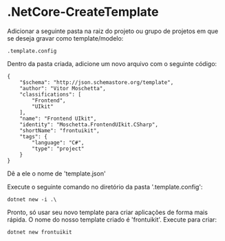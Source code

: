 # .NetCore-CreateTemplate

Adicionar a seguinte pasta na raiz do projeto ou grupo de projetos em que se deseja gravar como template/modelo:
```
.template.config
```

Dentro da pasta criada, adicione um novo arquivo com o seguinte código:
```
{
    "$schema": "http://json.schemastore.org/template",
    "author": "Vitor Moschetta",
    "classifications": [
        "Frontend",
        "UIkit"
    ],
    "name": "Frontend UIkit",
    "identity": "Moschetta.FrontendUIkit.CSharp",
    "shortName": "frontuikit",
    "tags": {
        "language": "C#",
        "type": "project"
    }
}
```
Dê a ele o nome de 'template.json'


Execute o seguinte comando no diretório da pasta '.template.config':
```
dotnet new -i .\
```


Pronto, só usar seu novo template para criar aplicações de forma mais rápida.
O nome do nosso template criado é 'frontuikit'. Execute para criar:

```
dotnet new frontuikit
```
